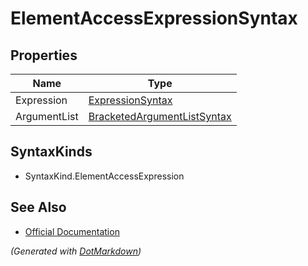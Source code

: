 # ElementAccessExpressionSyntax

## Properties

| Name         | Type                                                          |
| ------------ | ------------------------------------------------------------- |
| Expression   | [ExpressionSyntax](ExpressionSyntax.md)                       |
| ArgumentList | [BracketedArgumentListSyntax](BracketedArgumentListSyntax.md) |

## SyntaxKinds

* SyntaxKind\.ElementAccessExpression

## See Also

* [Official Documentation](https://docs.microsoft.com/en-us/dotnet/api/microsoft.codeanalysis.csharp.syntax.elementaccessexpressionsyntax)


*\(Generated with [DotMarkdown](http://github.com/JosefPihrt/DotMarkdown)\)*